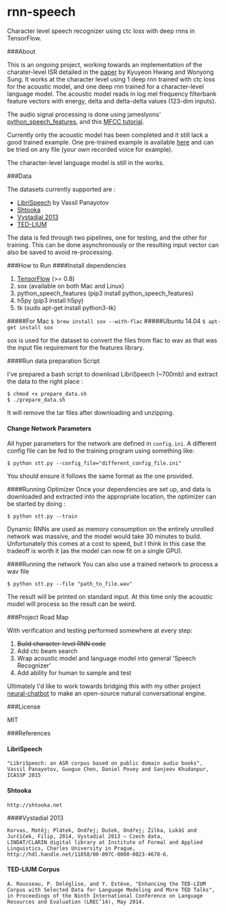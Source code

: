 # rnn-speech
Character level speech recognizer using ctc loss with deep rnns in TensorFlow.

###About

This is an ongoing project, working towards an implementation of the charater-level ISR detailed in the [paper](http://arxiv.org/pdf/1601.06581v2.pdf) by Kyuyeon Hwang and Wonyong Sung. It works at the character level using 1 deep rnn trained with ctc loss for the acoustic model, and one deep rnn trained for a character-level language model. The acoustic model reads in log mel frequency filterbank feature vectors with energy, delta and delta-delta values (123-dim inputs).

The audio signal processing is done using jameslyons' [python_speech_features](https://github.com/jameslyons/python_speech_features), and this [MFCC tutorial](http://www.practicalcryptography.com/miscellaneous/machine-learning/guide-mel-frequency-cepstral-coefficients-mfccs/).

Currently only the acoustic model has been completed and it still lack a good trained example.
One pre-trained example is available [here](trained_models/acoustic_model/english_Shtooka/README.md) and can be tried on any file (your own recorded voice for example).

The character-level language model is still in the works.

###Data

The datasets currently supported are :
* [LibriSpeech](http://www.openslr.org/12/) by Vassil Panayotov
* [Shtooka](http://shtooka.net/)
* [Vystadial 2013](http://hdl.handle.net/11858/00-097C-0000-0023-4670-6)
* [TED-LIUM](http://www-lium.univ-lemans.fr/en/content/ted-lium-corpus)

The data is fed through two pipelines, one for testing, and the other for training. This can be done asynchronously or the resulting input vector can also be saved to avoid re-processing.

###How to Run
####Install dependencies

1. [TensorFlow](https://www.tensorflow.org/versions/r0.8/get_started/os_setup.html) (>= 0.8)
1. sox (available on both Mac and Linux)
1. python_speech_features (pip3 install python_speech_features)
1. h5py (pip3 install h5py)
1. tk (sudo apt-get install python3-tk)

#####For Mac
`$ brew install sox --with-flac`
#####Ubuntu 14.04
`$ apt-get install sox`

sox is used for the dataset to convert the files from flac to wav as that was the input file requirement for the features library.

####Run data preparation Script

I've prepared a bash script to download LibriSpeech (~700mb) and extract the data to the right place :

````
$ chmod +x prepare_data.sh
$ ./prepare_data.sh
````

It will remove the tar files after downloading and unzipping.

#### Change Network Parameters

All hyper parameters for the network are defined in `config.ini`. A different config file can be fed to the training program using something like:

``$ python stt.py --config_file="different_config_file.ini"``

You should ensure it follows the same format as the one provided.

####Running Optimizer
Once your dependencies are set up, and data is downloaded and extracted into the appropriate location, the optimizer can be started by doing :

``$ python stt.py --train``

Dynamic RNNs are used as memory consumption on the entirely unrolled network was massive, and the model would take 30 minutes to build. Unfortunately this comes at a cost to speed, but I think in this case the tradeoff is worth it (as the model can now fit on a single GPU).

####Running the network
You can also use a trained network to process a wav file

``$ python stt.py --file "path_to_file.wav"``

The result will be printed on standard input. At this time only the acoustic model will process so the result can be weird.  

###Project Road Map

With verification and testing performed somewhere at every step:

1. ~~Build character-level RNN code~~
2. Add ctc beam search
3. Wrap acoustic model and language model into general 'Speech Recognizer'
4. Add ability for human to sample and test

Ultimately I'd like to work towards bridging this with my other project [neural-chatbot](https://github.com/inikdom/neural-chatbot)
to make an open-source natural conversational engine.

###License

MIT


###References
#### LibriSpeech
````
"LibriSpeech: an ASR corpus based on public domain audio books", Vassil Panayotov, Guoguo Chen, Daniel Povey and Sanjeev Khudanpur, ICASSP 2015
````

#### Shtooka
````
http://shtooka.net
````

####Vystadial 2013
````
Korvas, Matěj; Plátek, Ondřej; Dušek, Ondřej; Žilka, Lukáš and Jurčíček, Filip, 2014, Vystadial 2013 – Czech data,
LINDAT/CLARIN digital library at Institute of Formal and Applied Linguistics, Charles University in Prague,
http://hdl.handle.net/11858/00-097C-0000-0023-4670-6.
````

#### TED-LIUM Corpus
````
A. Rousseau, P. Deléglise, and Y. Estève, "Enhancing the TED-LIUM Corpus with Selected Data for Language Modeling and More TED Talks",
in Proceedings of the Ninth International Conference on Language Resources and Evaluation (LREC’14), May 2014.
````
